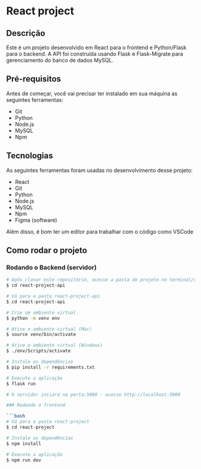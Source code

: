 # React project

## Descrição

Este é um projeto desenvolvido em React para o frontend e Python/Flask para o backend. A API foi construída usando Flask e Flask-Migrate para gerenciamento do banco de dados MySQL.

## Pré-requisitos

Antes de começar, você vai precisar ter instalado em sua máquina as seguintes ferramentas:
- Git
- Python
- Node.js
- MySQL
- Npm

## Tecnologias

As seguintes ferramentas foram usadas no desenvolvimento desse projeto:
- React
- Git
- Python
- Node.js
- MySQL
- Npm
- Figma (software)

Além disso, é bom ter um editor para trabalhar com o código como VSCode

## Como rodar o projeto

### Rodando o Backend (servidor)

```bash
# Após clonar este repositório, acesse a pasta do projeto no terminal/cmd
$ cd react-project-api

# Vá para a pasta react-project-api
$ cd react-project-api

# Crie um ambiente virtual
$ python -m venv env

# Ative o ambiente virtual (Mac)
$ source venv/bin/activate

# Ative o ambiente virtual (Windows)
$ ./env/Scripts/activate

# Instale as dependências
$ pip install -r requirements.txt

# Execute a aplicação
$ flask run

# O servidor inciará na porta:5000 - acesse http://localhost:5000

### Rodando o frontend

```bash
# Vá para a pasta react-project
$ cd react-project

# Instale as dependências
$ npm install

# Execute a aplicação
$ npm run dev